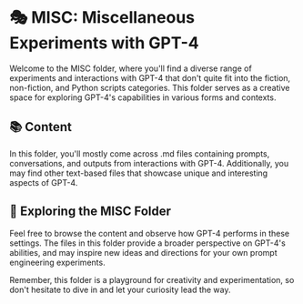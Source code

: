 # 🎭 MISC: Miscellaneous Experiments with GPT-4

Welcome to the MISC folder, where you'll find a diverse range of experiments and interactions with GPT-4 that don't quite fit into the fiction, non-fiction, and Python scripts categories. This folder serves as a creative space for exploring GPT-4's capabilities in various forms and contexts.

## 📚 Content

In this folder, you'll mostly come across .md files containing prompts, conversations, and outputs from interactions with GPT-4. Additionally, you may find other text-based files that showcase unique and interesting aspects of GPT-4.

## 🧩 Exploring the MISC Folder

Feel free to browse the content and observe how GPT-4 performs in these settings. The files in this folder provide a broader perspective on GPT-4's abilities, and may inspire new ideas and directions for your own prompt engineering experiments.

Remember, this folder is a playground for creativity and experimentation, so don't hesitate to dive in and let your curiosity lead the way.
